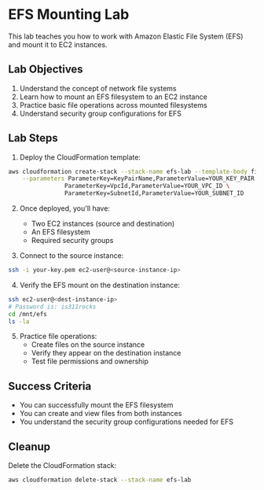 # EFS Mounting Lab

This lab teaches you how to work with Amazon Elastic File System (EFS) and mount it to EC2 instances.

## Lab Objectives

1. Understand the concept of network file systems
2. Learn how to mount an EFS filesystem to an EC2 instance
3. Practice basic file operations across mounted filesystems
4. Understand security group configurations for EFS

## Lab Steps

1. Deploy the CloudFormation template:
```bash
aws cloudformation create-stack --stack-name efs-lab --template-body file://lab.yaml \
    --parameters ParameterKey=KeyPairName,ParameterValue=YOUR_KEY_PAIR \
                ParameterKey=VpcId,ParameterValue=YOUR_VPC_ID \
                ParameterKey=SubnetId,ParameterValue=YOUR_SUBNET_ID
```

2. Once deployed, you'll have:
   - Two EC2 instances (source and destination)
   - An EFS filesystem
   - Required security groups

3. Connect to the source instance:
```bash
ssh -i your-key.pem ec2-user@<source-instance-ip>
```

4. Verify the EFS mount on the destination instance:
```bash
ssh ec2-user@<dest-instance-ip>
# Password is: is311rocks
cd /mnt/efs
ls -la
```

5. Practice file operations:
   - Create files on the source instance
   - Verify they appear on the destination instance
   - Test file permissions and ownership

## Success Criteria

- You can successfully mount the EFS filesystem
- You can create and view files from both instances
- You understand the security group configurations needed for EFS

## Cleanup

Delete the CloudFormation stack:
```bash
aws cloudformation delete-stack --stack-name efs-lab
```